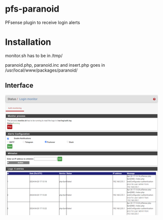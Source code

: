 # pfs-paranoid
PFsense plugin to receive login alerts

# Installation

monitor.sh has to be in /tmp/

paranoid.php, paranoid.inc and insert.php goes in /usr/local/www/packages/paranoid/
## Interface

![paranoid.php](Paranoid-Status_Login-monitor.png)
